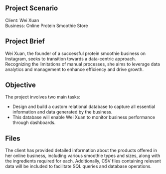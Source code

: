 ## Project Scenario

Client: Wei Xuan </br>
Business: Online Protein Smoothie Store

## Project Brief
Wei Xuan, the founder of a successful protein smoothie business on Instagram, seeks to transition towards a data-centric approach. Recognizing the limitations of manual processes, she aims to leverage data analytics and management to enhance efficiency and drive growth.

## Objective
The project involves two main tasks:
+ Design and build a custom relational database to capture all essential information and data generated by the business. 
+ This database will enable Wei Xuan to monitor business performance through dashboards.

## Files
The client has provided detailed information about the products offered in her online business, including various smoothie types and sizes, along with the ingredients required for each. Additionally, CSV files containing relevant data will be included to facilitate SQL
queries and database operations.







